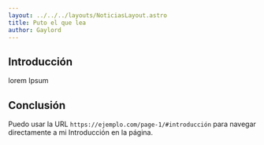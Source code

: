 ```yaml
---
layout: ../../../layouts/NoticiasLayout.astro
title: Puto el que lea
author: Gaylord
---
```

## Introducción

lorem Ipsum

## Conclusión

Puedo usar la URL `https://ejemplo.com/page-1/#introducción` para navegar directamente a mi Introducción en la página.
